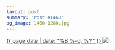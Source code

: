 ```yaml
---
layout: post
summary: 'Post #1460'
og_image: 1460-1280.jpg
---
```


<p>
 <time>
  <a href="/1460">
   {{ page.date | date: "%B %-d, %Y" }}
  </a>
 </time>
 <a href="/1460">
  <img sizes="(min-width: 700px) 50vw, calc(100vw - 2rem)" src="{{ site.assets_url }}/1460-640.jpg" srcset="{{ site.assets_url }}/1460-320.jpg 320w, {{ site.assets_url }}/1460-640.jpg 640w, {{ site.assets_url }}/1460-960.jpg 960w, {{ site.assets_url }}/1460-1280.jpg 1280w"/>
 </a>
</p>

